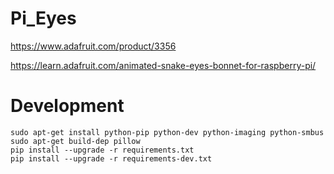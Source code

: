 # Pi_Eyes

https://www.adafruit.com/product/3356

https://learn.adafruit.com/animated-snake-eyes-bonnet-for-raspberry-pi/

Development
===========

    sudo apt-get install python-pip python-dev python-imaging python-smbus
    sudo apt-get build-dep pillow
    pip install --upgrade -r requirements.txt
    pip install --upgrade -r requirements-dev.txt
    
